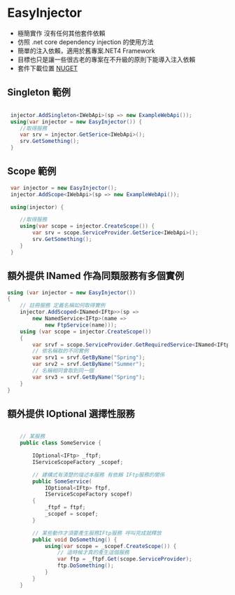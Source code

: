 ﻿# EasyInjector

* 極簡實作 沒有任何其他套件依賴
* 仿照 .net core dependency injection 的使用方法
* 簡單的注入依賴，適用於舊專案.NET4 Framework
* 目標也只是讓一些很古老的專案在不升級的原則下能導入注入依賴
* 套件下載位置 [NUGET](https://www.nuget.org/packages/EasyInjector/)



## Singleton 範例
``` C#

 injector.AddSingleton<IWebApi>(sp => new ExampleWebApi());
 using(var injector = new EasyInjector()) {
	//取得服務
	var srv = injector.GetSerice<IWebApi>();
	srv.GetSomething();
 }

```

## Scope 範例
``` C#
 var injector = new EasyInjector();
 injector.AddScope<IWebApi>(sp => new ExampleWebApi());

 using(injector) {

	//取得服務
	using(var scope = injector.CreateScope()) {
		var srv = scope.ServiceProvider.GetSerice<IWebApi>();
		srv.GetSomething();
	}
 }
```

## 額外提供 INamed 作為同類服務有多個實例
``` C#
using (var injector = new EasyInjector())
{
	// 註冊服務 定義名稱如何取得實例
    injector.AddScoped<INamed<IFtp>>(sp =>
        new NamedService<IFtp>(name =>
            new FtpService(name)));
    using (var scope = injector.CreateScope())
    {
        var srvf = scope.ServiceProvider.GetRequiredService<INamed<IFtp>>();
		// 依名稱取的不同實例
        var srv1 = srvf.GetByName("Spring");
        var srv2 = srvf.GetByName("Summer");
		// 名稱相同會取到同一個
		var srv3 = srvf.GetByName("Spring");
    }
}
```

## 額外提供 IOptional 選擇性服務
``` C#

	// 某服務
	public class SomeService {

		IOptional<IFtp> _ftpf;
		IServiceScopeFactory _scopef;

		// 建構式有清楚的描述本服務 有依賴 IFtp服務的關係
		public SomeService(
			IOptional<IFtp> ftpf,
			IServiceScopeFactory scopef)
		{
			_ftpf = ftpf;
			_scopef = scopef;
		}

		// 某些動作才須要產生服務IFtp服務 呼叫完成就釋放
		public void DoSomething() {
			using(var scope = _scopef.CreateScope()) {
				// 這時候才真的產生這個服務
				var ftp = _ftpf.Get(scope.ServiceProvider);
				ftp.DoSomething();
			}
		}
	}

```
